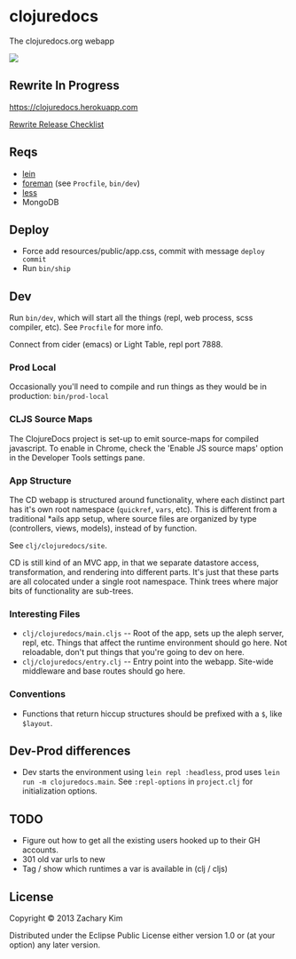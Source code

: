# clojuredocs

The clojuredocs.org webapp

![](http://cl.ly/image/1C2o2d181716/Screen%20Shot%202014-07-12%20at%202.03.25%20AM.png)


## Rewrite In Progress

https://clojuredocs.herokuapp.com

[Rewrite Release Checklist](https://github.com/zk/clojuredocs/blob/clj-rewrite/.notes.zk.org#release-checklist)


## Reqs

* [lein](http://leiningen.org)
* [foreman](https://github.com/ddollar/foreman) (see `Procfile`, `bin/dev`)
* [less](http://lesscss.org/)
* MongoDB

## Deploy

* Force add resources/public/app.css, commit with message `deploy commit`
* Run `bin/ship`


## Dev

Run `bin/dev`, which will start all the things (repl, web process,
scss compiler, etc). See `Procfile` for more info.

Connect from cider (emacs) or Light Table, repl port 7888.

### Prod Local

Occasionally you'll need to compile and run things as they would be in production: `bin/prod-local`


### CLJS Source Maps

The ClojureDocs project is set-up to emit source-maps for compiled javascript. To enable in Chrome, check the 'Enable JS source maps' option in the Developer Tools settings pane.


### App Structure

The CD webapp is structured around functionality, where each distinct part has it's own root namespace (`quickref`, `vars`, etc). This is different from a traditional *ails app setup, where source files are organized by type (controllers, views, models), instead of by function.

See `clj/clojuredocs/site`.

CD is still kind of an MVC app, in that we separate datastore access, transformation, and rendering into different parts. It's just that these parts are all colocated under a single root namespace. Think trees where major bits of functionality are sub-trees.


### Interesting Files

* `clj/clojuredocs/main.cljs` -- Root of the app, sets up the aleph server, repl, etc. Things that affect the runtime environment should go here. Not reloadable, don't put things that you're going to dev on here.
* `clj/clojuredocs/entry.clj` -- Entry point into the webapp. Site-wide middleware and base routes should go here.


### Conventions

* Functions that return hiccup structures should be prefixed with a `$`, like `$layout`.


## Dev-Prod differences

* Dev starts the environment using `lein repl :headless`, prod uses `lein run -m clojuredocs.main`. See `:repl-options` in `project.clj` for initialization options.


## TODO

* Figure out how to get all the existing users hooked up to their GH accounts.
* 301 old var urls to new
* Tag / show which runtimes a var is available in (clj / cljs)


## License

Copyright © 2013 Zachary Kim

Distributed under the Eclipse Public License either version 1.0 or (at
your option) any later version.
